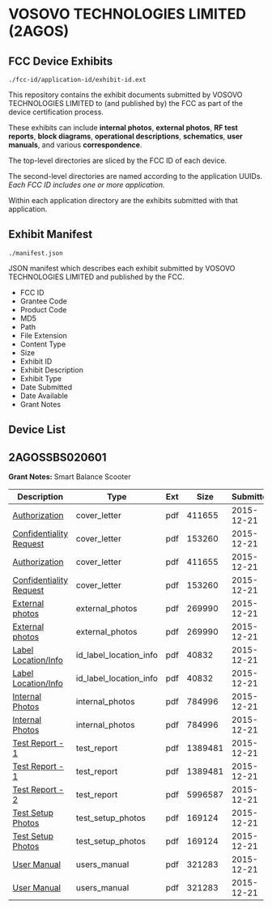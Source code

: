 # VOSOVO TECHNOLOGIES LIMITED (2AGOS)
## FCC Device Exhibits

```
./fcc-id/application-id/exhibit-id.ext
```

This repository contains the exhibit documents submitted by VOSOVO TECHNOLOGIES LIMITED to (and published by) the FCC as part of the device certification process.

These exhibits can include **internal photos**, **external photos**, **RF test reports**, **block diagrams**, **operational descriptions**, **schematics**, **user manuals**, and various **correspondence**.

The top-level directories are sliced by the FCC ID of each device.

The second-level directories are named according to the application UUIDs. *Each FCC ID includes one or more application.*

Within each application directory are the exhibits submitted with that application. 

## Exhibit Manifest

```
./manifest.json
```

JSON manifest which describes each exhibit submitted by VOSOVO TECHNOLOGIES LIMITED and published by the FCC.

- FCC ID
- Grantee Code
- Product Code
- MD5
- Path
- File Extension
- Content Type
- Size
- Exhibit ID
- Exhibit Description
- Exhibit Type
- Date Submitted
- Date Available
- Grant Notes

## Device List
## 2AGOSSBS020601
**Grant Notes:** Smart Balance Scooter

| Description | Type | Ext | Size | Submitted | Available |
| ----------- | ---- | --- | ---- | --------- | --------- |
| [Authorization](2AGOSSBS020601/13e9a53e59bf2778e97d12be4c1bdead/2849251.pdf) | cover_letter | pdf | 411655 | 2015-12-21 | 2015-12-21 |
| [Confidentiality Request](2AGOSSBS020601/13e9a53e59bf2778e97d12be4c1bdead/2849272.pdf) | cover_letter | pdf | 153260 | 2015-12-21 | 2015-12-21 |
| [Authorization](2AGOSSBS020601/13e9a53e59bf2778e97d12be4c1bdead/2849251.pdf) | cover_letter | pdf | 411655 | 2015-12-21 | 2015-12-21 |
| [Confidentiality Request](2AGOSSBS020601/13e9a53e59bf2778e97d12be4c1bdead/2849272.pdf) | cover_letter | pdf | 153260 | 2015-12-21 | 2015-12-21 |
| [External photos](2AGOSSBS020601/13e9a53e59bf2778e97d12be4c1bdead/2849289.pdf) | external_photos | pdf | 269990 | 2015-12-21 | 2015-12-21 |
| [External photos](2AGOSSBS020601/13e9a53e59bf2778e97d12be4c1bdead/2849289.pdf) | external_photos | pdf | 269990 | 2015-12-21 | 2015-12-21 |
| [Label Location/Info](2AGOSSBS020601/13e9a53e59bf2778e97d12be4c1bdead/2849368.pdf) | id_label_location_info | pdf | 40832 | 2015-12-21 | 2015-12-21 |
| [Label Location/Info](2AGOSSBS020601/13e9a53e59bf2778e97d12be4c1bdead/2849368.pdf) | id_label_location_info | pdf | 40832 | 2015-12-21 | 2015-12-21 |
| [Internal Photos](2AGOSSBS020601/13e9a53e59bf2778e97d12be4c1bdead/2849328.pdf) | internal_photos | pdf | 784996 | 2015-12-21 | 2015-12-21 |
| [Internal Photos](2AGOSSBS020601/13e9a53e59bf2778e97d12be4c1bdead/2849328.pdf) | internal_photos | pdf | 784996 | 2015-12-21 | 2015-12-21 |
| [Test Report - 1](2AGOSSBS020601/13e9a53e59bf2778e97d12be4c1bdead/2849377.pdf) | test_report | pdf | 1389481 | 2015-12-21 | 2015-12-21 |
| [Test Report - 1](2AGOSSBS020601/13e9a53e59bf2778e97d12be4c1bdead/2849377.pdf) | test_report | pdf | 1389481 | 2015-12-21 | 2015-12-21 |
| [Test Report - 2](2AGOSSBS020601/13e9a53e59bf2778e97d12be4c1bdead/2849431.pdf) | test_report | pdf | 5996587 | 2015-12-21 | 2015-12-21 |
| [Test Setup Photos](2AGOSSBS020601/13e9a53e59bf2778e97d12be4c1bdead/2849369.pdf) | test_setup_photos | pdf | 169124 | 2015-12-21 | 2015-12-21 |
| [Test Setup Photos](2AGOSSBS020601/13e9a53e59bf2778e97d12be4c1bdead/2849369.pdf) | test_setup_photos | pdf | 169124 | 2015-12-21 | 2015-12-21 |
| [User Manual](2AGOSSBS020601/13e9a53e59bf2778e97d12be4c1bdead/2849370.pdf) | users_manual | pdf | 321283 | 2015-12-21 | 2015-12-21 |
| [User Manual](2AGOSSBS020601/13e9a53e59bf2778e97d12be4c1bdead/2849370.pdf) | users_manual | pdf | 321283 | 2015-12-21 | 2015-12-21 |
